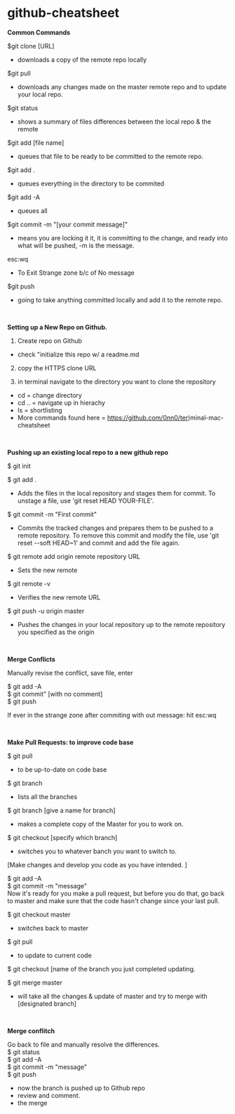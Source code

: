 # github-cheatsheet

<strong>Common Commands</strong>

$git clone [URL]   
  - downloads a copy of the remote repo locally

$git pull   
  - downloads any changes made on the master remote repo and to update your local repo. 

$git status   
  - shows a summary of files differences between the local repo & the remote 

$git add [file name]  
  - queues that file to be ready to be committed to the remote repo.   

$git add .  
  - queues everything in the directory to be commited  

$git add -A  
  - queues all

$git commit -m "[your commit message]"  
  - means you are locking it it, it is committing to the change, and ready into what will be pushed, -m is the message.  

esc:wq
  - To Exit Strange zone b/c of No message

$git push   
  - going to take anything committed locally and add it to the remote repo.  
  
<br>  

<strong>Setting up a New Repo on Github.</strong>

1) Create repo on Github  
  - check "initialize this repo w/ a readme.md 
  
2) copy the HTTPS clone URL  

3) in terminal navigate to the directory you want to clone the repository  

  - cd = change directory  
  - cd .. = navigate up in hierachy  
  - ls = shortlisting  
  - More commands found here = https://github.com/0nn0/ter)minal-mac-cheatsheet 

<br>


<strong>Pushing up an existing local repo to a new github repo</strong>

$ git init

$ git add .  
  - Adds the files in the local repository and stages them for commit. To unstage a file, use 'git reset HEAD YOUR-FILE'.
  
$ git commit -m "First commit"  
  - Commits the tracked changes and prepares them to be pushed to a remote repository. To remove this commit and modify the file, use 'git reset --soft HEAD~1' and commit and add the file again.
  
$ git remote add origin remote repository URL  
  - Sets the new remote
  
$ git remote -v  
  - Verifies the new remote URL
  
$ git push -u origin master  
  - Pushes the changes in your local repository up to the remote repository you specified as the origin

<br>

<strong>Merge Conflicts</strong>

Manually revise the conflict, save file, enter 

$ git add -A  
$ git commit"    [with no comment]  
$ git push  

If ever in the strange zone after commiting with out message:
hit esc:wq

<br>

<strong>Make Pull Requests: to improve code base</strong>

$ git pull  
- to be up-to-date on code base

$ git branch  
- lists all the branches

$ git branch [give a name for branch]  
- makes a complete copy of the Master for you to work on.  

$ git checkout [specify which branch]  
- switches you to whatever banch you want to switch to.

[Make changes and develop you code as you have intended. ] 

$ git add -A  
$ git commit -m "message"  
Now it's ready for you make a pull request, but before you do that, go back to master and make sure that the code hasn't change since your last pull.  

$ git checkout master  
- switches back to master 

$ git pull
- to update to current code  

$ git checkout [name of the branch you just completed updating. 

$ git merge master
- will take all the changes & update of master and try to merge with [designated branch]

<br>

<strong>Merge conflitch</strong>  

Go back to file and manually resolve the differences.  
$ git status  
$ git add -A  
$ git commit -m "message"  
$ git push   
- now the branch is pushed up to Github repo  
- review and comment.  
- the merge



